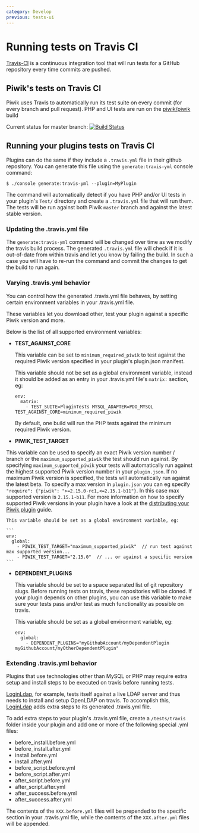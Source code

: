 ```yaml
---
category: Develop
previous: tests-ui
---
```

# Running tests on Travis CI

[Travis-CI](https://travis-ci.org) is a continuous integration tool that will run tests for a GitHub repository every time commits are pushed.

## Piwik's tests on Travis CI

Piwik uses Travis to automatically run its test suite on every commit (for every branch and pull request). PHP and UI tests are run on the [piwik/piwik](https://travis-ci.org/piwik/piwik/builds) build

Current status for master branch: [![Build Status](https://travis-ci.org/piwik/piwik.svg?branch=master)](https://travis-ci.org/piwik/piwik)

## Running your plugins tests on Travis CI

Plugins can do the same if they include a `.travis.yml` file in their github repository. You can generate this file using the `generate:travis-yml` console command:

```
$ ./console generate:travis-yml --plugin=MyPlugin
```

The command will automatically detect if you have PHP and/or UI tests in your plugin's `Test/` directory and create a `.travis.yml` file that will run them. The tests will be run against both Piwik `master` branch and against the latest stable version.

### Updating the .travis.yml file

The `generate:travis-yml` command will be changed over time as we modify the travis build process. The generated `.travis.yml` file will check if it is out-of-date from within travis and let you know by failing the build. In such a case you will have to re-run the command and commit the changes to get the build to run again.

### Varying .travis.yml behavior

You can control how the generated .travis.yml file behaves, by setting certain environment variables in your .travis.yml file.

These variables let you download other, test your plugin against a specific Piwik version and more.

Below is the list of all supported environment variables:

  * **TEST\_AGAINST\_CORE**

    This variable can be set to `minimum_required_piwik` to test against the required Piwik version specified in your plugin's plugin.json manifest.

    This variable should not be set as a global environment variable, instead it should be added as an entry in your .travis.yml file's `matrix:` section, eg:

    ```
    env:
      matrix:
        - TEST_SUITE=PluginTests MYSQL_ADAPTER=PDO_MYSQL TEST_AGAINST_CORE=minimum_required_piwik
    ```

    By default, one build will run the PHP tests against the minimum required Piwik version.

  * **PIWIK\_TEST\_TARGET**

   This variable can be used to specify an exact Piwik version number / branch or the `maximum_supported_piwik` the test should run against. By specifying `maximum_supported_piwik` your tests will automatically run against the highest supported Piwik version number in your `plugin.json`. If no maximum Piwik version is specified, the tests will automatically run against the latest beta. To specify a max version in `plugin.json` you can eg specify `"require": {"piwik": ">=2.15.0-rc1,<=2.15.1-b11"}`. In this case max supported version is `2.15.1-b11`. For more information on how to specify supported Piwik versions in your plugin have a look at the [distributing your Piwik plugin](https://developer.piwik.org/guides/distributing-your-plugin#prepare-your-plugin) guide.

    This variable should be set as a global environment variable, eg:

    ```
    env:
      global:
        - PIWIK_TEST_TARGET="maximum_supported_piwik"  // run test against max supported version...
        - PIWIK_TEST_TARGET="2.15.0"  // ... or against a specific version
    ```


  * **DEPENDENT\_PLUGINS**

    This variable should be set to a space separated list of git repository slugs. Before running tests on travis, these repositories will be cloned. If your plugin depends on other plugins, you can use this variable to make sure your tests pass and/or test as much functionality as possible on travis.

    This variable should be set as a global environment variable, eg:

    ```
    env:
      global:
        - DEPENDENT_PLUGINS="myGithubAccount/myDependentPlugin myGithubAccount/myOtherDependentPlugin"
    ```

### Extending .travis.yml behavior

Plugins that use technologies other than MySQL or PHP may require extra setup and install steps to be executed on travis before running tests.

[LoginLdap](https://github.com/piwik/plugin-LoginLdap), for example, tests itself against a live LDAP server and thus needs to install and setup OpenLDAP on travis. To accomplish this, [LoginLdap](https://github.com/piwik/plugin-LoginLdap) adds extra steps to its generated .travis.yml file.

To add extra steps to your plugin's .travis.yml file, create a `/tests/travis` folder inside your plugin and add one or more of the following special .yml files:

  * before_install.before.yml
  * before_install.after.yml
  * install.before.yml
  * install.after.yml
  * before_script.before.yml
  * before_script.after.yml
  * after_script.before.yml
  * after_script.after.yml
  * after_success.before.yml
  * after_success.after.yml

The contents of the `XXX.before.yml` files will be prepended to the specific section in your .travis.yml file, while the contents of the `XXX.after.yml` files will be appended.

